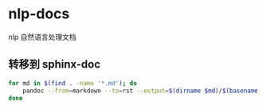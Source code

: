 # nlp-docs

nlp 自然语言处理文档

## 转移到 sphinx-doc

```sh
for md in $(find . -name '*.md'); do
    pandoc --from=markdown --to=rst --output=$(dirname $md)/$(basename $md).rst $md;
done
```
